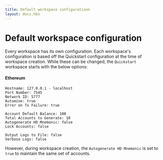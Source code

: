 ```yaml
---
title: Default workspace configurationn
layout: docs.hbs
---
```


# Default workspace configuration

Every workspace has its own configuration. Each workspace's configuration is based off the Quickstart configuration at the time of workspace creation. While these can be changed, the `Quickstart` workspace starts with the below options:

#### Ethereum

```
Hostname: 127.0.0.1 - localhost
Port Number: 7545
Network ID: 5777
Automine: true
Error on Tx Failure: true

Account Default Balance: 100
Total Accounts to Generate: 10
Autogenerate HD Mnemonic: false
Lock Accounts: false

Output Logs to File: false
Verbose Logs: false
```

However, during workspace creation, the `Autogenerate HD Mnemonic` is set to `true` to maintain the same set of accounts.
